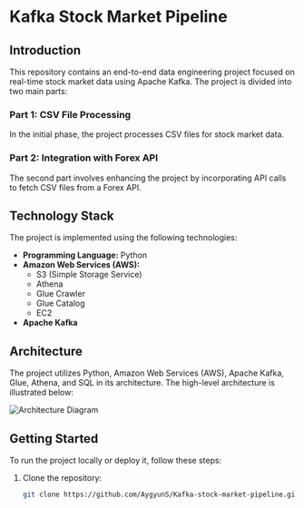 # Kafka Stock Market Pipeline

## Introduction

This repository contains an end-to-end data engineering project focused on real-time stock market data using Apache Kafka. The project is divided into two main parts:

### Part 1: CSV File Processing
In the initial phase, the project processes CSV files for stock market data.

### Part 2: Integration with Forex API
The second part involves enhancing the project by incorporating API calls to fetch CSV files from a Forex API.

## Technology Stack

The project is implemented using the following technologies:

- **Programming Language:** Python
- **Amazon Web Services (AWS):**
  - S3 (Simple Storage Service)
  - Athena
  - Glue Crawler
  - Glue Catalog
  - EC2
- **Apache Kafka**

## Architecture

The project utilizes Python, Amazon Web Services (AWS), Apache Kafka, Glue, Athena, and SQL in its architecture. The high-level architecture is illustrated below:

![Architecture Diagram](https://github.com/AygyunS/Kafka-stock-market-pipeline/assets/32463645/b856658a-0087-48a8-b3ec-bc5482265558)

## Getting Started

To run the project locally or deploy it, follow these steps:

1. Clone the repository:

   ```bash
   git clone https://github.com/AygyunS/Kafka-stock-market-pipeline.git
